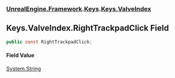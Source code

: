 ### [UnrealEngine.Framework](./UnrealEngine-Framework.md 'UnrealEngine.Framework').[Keys](./UnrealEngine-Framework-Keys.md 'UnrealEngine.Framework.Keys').[Keys.ValveIndex](./UnrealEngine-Framework-Keys-ValveIndex.md 'UnrealEngine.Framework.Keys.ValveIndex')
## Keys.ValveIndex.RightTrackpadClick Field
  
```csharp
public const RightTrackpadClick;
```
#### Field Value
[System.String](https://docs.microsoft.com/en-us/dotnet/api/System.String 'System.String')  

